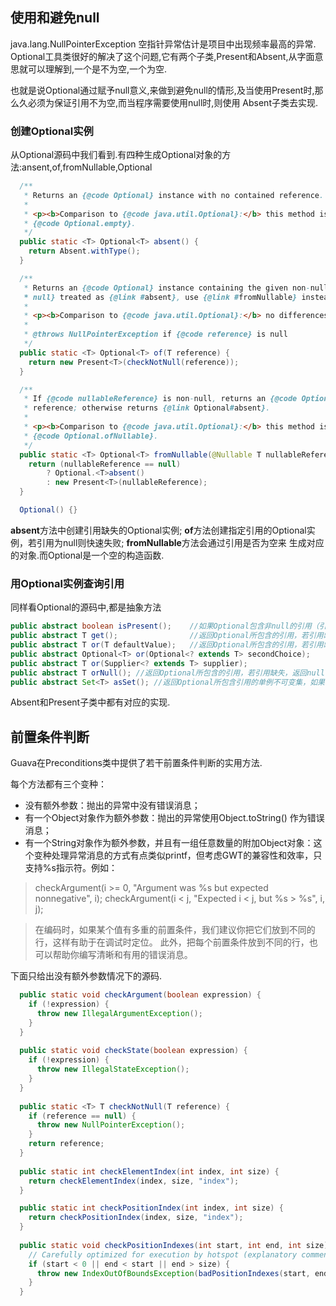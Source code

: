## 使用和避免null
java.lang.NullPointerException 空指针异常估计是项目中出现频率最高的异常.
Optional工具类很好的解决了这个问题,它有两个子类,Present和Absent,从字面意思就可以理解到,一个是不为空,一个为空.

也就是说Optional通过赋予null意义,来做到避免null的情形,及当使用Present时,那么久必须为保证引用不为空,而当程序需要使用null时,则使用
Absent子类去实现.

### 创建Optional实例
从Optional源码中我们看到.有四种生成Optional对象的方法:ansent,of,fromNullable,Optional

```java
  /**
   * Returns an {@code Optional} instance with no contained reference.
   *
   * <p><b>Comparison to {@code java.util.Optional}:</b> this method is equivalent to Java 8's
   * {@code Optional.empty}.
   */
  public static <T> Optional<T> absent() {
    return Absent.withType();
  }

  /**
   * Returns an {@code Optional} instance containing the given non-null reference. To have {@code
   * null} treated as {@link #absent}, use {@link #fromNullable} instead.
   *
   * <p><b>Comparison to {@code java.util.Optional}:</b> no differences.
   *
   * @throws NullPointerException if {@code reference} is null
   */
  public static <T> Optional<T> of(T reference) {
    return new Present<T>(checkNotNull(reference));
  }

  /**
   * If {@code nullableReference} is non-null, returns an {@code Optional} instance containing that
   * reference; otherwise returns {@link Optional#absent}.
   *
   * <p><b>Comparison to {@code java.util.Optional}:</b> this method is equivalent to Java 8's
   * {@code Optional.ofNullable}.
   */
  public static <T> Optional<T> fromNullable(@Nullable T nullableReference) {
    return (nullableReference == null)
        ? Optional.<T>absent()
        : new Present<T>(nullableReference);
  }

  Optional() {}
```

**absent**方法中创建引用缺失的Optional实例; **of**方法创建指定引用的Optional实例，若引用为null则快速失败; **fromNullable**方法会通过引用是否为空来
生成对应的对象.而Optional是一个空的构造函数.

### 用Optional实例查询引用
同样看Optional的源码中,都是抽象方法

```java
public abstract boolean isPresent();    //如果Optional包含非null的引用（引用存在），返回true
public abstract T get();                //返回Optional所包含的引用，若引用缺失，则抛出java.lang.IllegalStateException
public abstract T or(T defaultValue);   //返回Optional所包含的引用，若引用缺失，返回指定的值
public abstract Optional<T> or(Optional<? extends T> secondChoice);
public abstract T or(Supplier<? extends T> supplier);
public abstract T orNull(); //返回Optional所包含的引用，若引用缺失，返回null
public abstract Set<T> asSet(); //返回Optional所包含引用的单例不可变集，如果引用存在，返回一个只有单一元素的集合，如果引用缺失，返回一个空集合。
```

Absent和Present子类中都有对应的实现.


## 前置条件判断
Guava在Preconditions类中提供了若干前置条件判断的实用方法.

每个方法都有三个变种：

- 没有额外参数：抛出的异常中没有错误消息；
- 有一个Object对象作为额外参数：抛出的异常使用Object.toString() 作为错误消息；
- 有一个String对象作为额外参数，并且有一组任意数量的附加Object对象：这个变种处理异常消息的方式有点类似printf，但考虑GWT的兼容性和效率，只支持%s指示符。例如：

>checkArgument(i >= 0, "Argument was %s but expected nonnegative", i);
 checkArgument(i < j, "Expected i < j, but %s > %s", i, j);
 
>在编码时，如果某个值有多重的前置条件，我们建议你把它们放到不同的行，这样有助于在调试时定位。
此外，把每个前置条件放到不同的行，也可以帮助你编写清晰和有用的错误消息。

下面只给出没有额外参数情况下的源码.

```java
  public static void checkArgument(boolean expression) {
    if (!expression) {
      throw new IllegalArgumentException();
    }
  }
  
  public static void checkState(boolean expression) {
    if (!expression) {
      throw new IllegalStateException();
    }
  }
  
  public static <T> T checkNotNull(T reference) {
    if (reference == null) {
      throw new NullPointerException();
    }
    return reference;
  }
  
  public static int checkElementIndex(int index, int size) {
    return checkElementIndex(index, size, "index");
  }

  public static int checkPositionIndex(int index, int size) {
    return checkPositionIndex(index, size, "index");
  }
  
  public static void checkPositionIndexes(int start, int end, int size) {
    // Carefully optimized for execution by hotspot (explanatory comment above)
    if (start < 0 || end < start || end > size) {
      throw new IndexOutOfBoundsException(badPositionIndexes(start, end, size));
    }
  }
```
